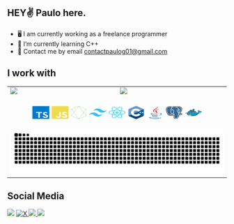 ## HEY✌️ Paulo here.

- 🖥️ I am currently working as a freelance programmer
- 🧠 I’m currently learning C++
- 💬 Contact me by email contactpaulog01@gmail.com

## I work with


<table>
  <tr>
    <td>
      <img src="https://github-readme-stats.vercel.app/api?username=paulotelss&show_icons=true&hide_rank=true" />
    </td>
    <td>
      <img src="https://github-readme-stats.vercel.app/api/top-langs/?username=paulotelss&layout=compact" />
    </td>
  </tr>
  <tr>
    <td colspan="2" style="padding-top: 20px;">
      <div style="display: inline_block" align="center">
        <img align="center" alt="TypeScript" height="30" width="40" src="https://raw.githubusercontent.com/devicons/devicon/master/icons/typescript/typescript-original.svg">
        <img align="center" alt="JavaScript" height="30" width="40" src="https://raw.githubusercontent.com/devicons/devicon/master/icons/javascript/javascript-plain.svg">
        <img align="center" alt="Node.js" height="30" width="40" src="https://raw.githubusercontent.com/devicons/devicon/master/icons/nodejs/nodejs-line.svg">
        <img align="center" alt="Tailwind CSS" height="30" width="40" src="https://raw.githubusercontent.com/devicons/devicon/master/icons/tailwindcss/tailwindcss-original.svg">
        <img align="center" alt="React" height="30" width="40" src="https://raw.githubusercontent.com/devicons/devicon/master/icons/react/react-original.svg">
        <img align="center" alt="C++" height="30" width="40" src="https://raw.githubusercontent.com/devicons/devicon/master/icons/cplusplus/cplusplus-original.svg">
        <img align="center" alt="Java" height="30" width="40" src="https://raw.githubusercontent.com/devicons/devicon/master/icons/java/java-original.svg">
        <img align="center" alt="PostgreSQL" height="30" width="40" src="https://raw.githubusercontent.com/devicons/devicon/master/icons/postgresql/postgresql-original.svg">
        <img align="center" alt="Docker" height="30" width="40" src="https://raw.githubusercontent.com/devicons/devicon/master/icons/docker/docker-original.svg">
      </div>
    </td>
  </tr>
  <tr>
    <td colspan="2" style="padding-top: 20px;">
      <div align="center">
        <picture align="center">
          <source media="(prefers-color-scheme: dark)" srcset="https://raw.githubusercontent.com/paulotelss/paulotelss/output/github-contribution-grid-snake-dark.svg">
          <source media="(prefers-color-scheme: light)" srcset="https://raw.githubusercontent.com/paulotelss/paulotelss/output/github-contribution-grid-snake-dark.svg">
          <img align="center" alt="github contribution grid snake animation" src="https://raw.githubusercontent.com/paulotelss/paulotelss/output/github-contribution-grid-snake.svg">
        </picture>
      </div>
    </td>
  </tr>
</table>


## Social Media

<div>  
  <a href="https://www.linkedin.com/in/paulogiovanitelesdias6372a" target="_blank"><img src="https://img.shields.io/badge/-LinkedIn-%230077B5?style=for-the-badge&logo=linkedin&logoColor=white" target="_blank"></a> 
  <a href="https://x.com/paulogiovani77" target="_blank">
    <img src="https://img.shields.io/badge/-X-%23000000?style=for-the-badge&logo=x&logoColor=white" alt="X">
  </a>
  <a href="https://www.instagram.com/paulogiovani.t.d/" target="_blank">
    <img src="https://img.shields.io/badge/-Instagram-E4405F?style=for-the-badge&logo=instagram&logoColor=white" target="_blank">
  </a>
  <a href="https://www.youtube.com/@syntaxsavvy-d9t" target="_blank">
    <img src="https://img.shields.io/badge/-YouTube-FF0000?style=for-the-badge&logo=youtube&logoColor=white" target="_blank">
  </a>


 
</div>
